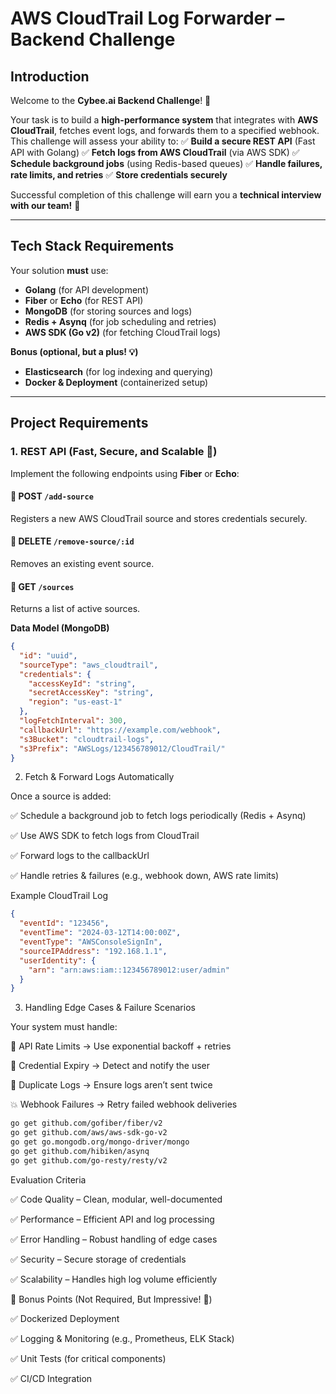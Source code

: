 # **AWS CloudTrail Log Forwarder – Backend Challenge**

## **Introduction**
Welcome to the **Cybee.ai Backend Challenge**! 🎯

Your task is to build a **high-performance system** that integrates with **AWS CloudTrail**, fetches event logs, and forwards them to a specified webhook. This challenge will assess your ability to:
✅ **Build a secure REST API** (Fast API with Golang)
✅ **Fetch logs from AWS CloudTrail** (via AWS SDK)
✅ **Schedule background jobs** (using Redis-based queues)
✅ **Handle failures, rate limits, and retries**
✅ **Store credentials securely**

Successful completion of this challenge will earn you a **technical interview with our team!** 🚀

---

## **Tech Stack Requirements**

Your solution **must** use:
- **Golang** (for API development)
- **Fiber** or **Echo** (for REST API)
- **MongoDB** (for storing sources and logs)
- **Redis + Asynq** (for job scheduling and retries)
- **AWS SDK (Go v2)** (for fetching CloudTrail logs)

**Bonus (optional, but a plus! 💡)**
- **Elasticsearch** (for log indexing and querying)
- **Docker & Deployment** (containerized setup)

---

## **Project Requirements**

### **1. REST API (Fast, Secure, and Scalable 🚀)**

Implement the following endpoints using **Fiber** or **Echo**:

#### **🔹 POST `/add-source`**
Registers a new AWS CloudTrail source and stores credentials securely.

#### **🔹 DELETE `/remove-source/:id`**
Removes an existing event source.

#### **🔹 GET `/sources`**
Returns a list of active sources.

**Data Model (MongoDB)**
```json
{
  "id": "uuid",
  "sourceType": "aws_cloudtrail",
  "credentials": {
    "accessKeyId": "string",
    "secretAccessKey": "string",
    "region": "us-east-1"
  },
  "logFetchInterval": 300,
  "callbackUrl": "https://example.com/webhook",
  "s3Bucket": "cloudtrail-logs",
  "s3Prefix": "AWSLogs/123456789012/CloudTrail/"
}
```
2. Fetch & Forward Logs Automatically

Once a source is added:

✅ Schedule a background job to fetch logs periodically (Redis + Asynq)

✅ Use AWS SDK to fetch logs from CloudTrail

✅ Forward logs to the callbackUrl

✅ Handle retries & failures (e.g., webhook down, AWS rate limits)


Example CloudTrail Log

```json
{
  "eventId": "123456",
  "eventTime": "2024-03-12T14:00:00Z",
  "eventType": "AWSConsoleSignIn",
  "sourceIPAddress": "192.168.1.1",
  "userIdentity": {
    "arn": "arn:aws:iam::123456789012:user/admin"
  }
}
```
3. Handling Edge Cases & Failure Scenarios

Your system must handle:

🚦 API Rate Limits → Use exponential backoff + retries

🔑 Credential Expiry → Detect and notify the user

🔁 Duplicate Logs → Ensure logs aren’t sent twice

💥 Webhook Failures → Retry failed webhook deliveries
```bash
go get github.com/gofiber/fiber/v2
go get github.com/aws/aws-sdk-go-v2
go get go.mongodb.org/mongo-driver/mongo
go get github.com/hibiken/asynq
go get github.com/go-resty/resty/v2
```

Evaluation Criteria

✅ Code Quality – Clean, modular, well-documented

✅ Performance – Efficient API and log processing

✅ Error Handling – Robust handling of edge cases

✅ Security – Secure storage of credentials

✅ Scalability – Handles high log volume efficiently

🚀 Bonus Points (Not Required, But Impressive! 🌟)


✅ Dockerized Deployment

✅ Logging & Monitoring (e.g., Prometheus, ELK Stack)

✅ Unit Tests (for critical components)

✅ CI/CD Integration
